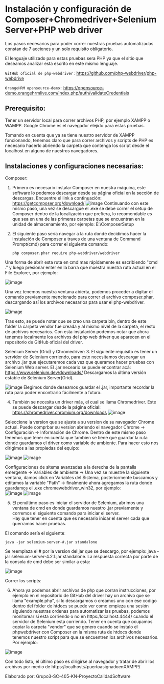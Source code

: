 # Instalación y configuración de Composer+Chromedriver+Selenium Server+PHP web driver

Los pasos necesarios para poder correr nuestras pruebas automatizadas constan de 7 acciones y un solo requisito obligatorio.

El lenguaje utilizado para estas pruebas sera PHP ya que el sitio que deseamos analizar esta escrito en este mismo lenguaje.

	
  `GitHub oficial de php-webdriver:`  https://github.com/php-webdriver/php-webdrive
  
  `OrangeHRM opensource-demo:` https://opensource-demo.orangehrmlive.com/index.php/auth/validateCredentials

## Prerequisito: 
Tener un servidor local para correr archivos PHP, por ejemplo XAMPP o WAMPP.
Google Chrome es el navegador elejido para estas pruebas.
  
Tomando en cuenta que ya se tiene nuestro servidor de XAMPP funcionando, tenemos claro que para correr archivos y scripts de PHP es necesario hacerlo abriendo la carpeta que contenga los script desde el localhost en alguno de nuestros navegadores.

## Instalaciones y configuraciones necesarias: 

Composer: 
1. Primero es necesario instalar Composer en nuestra máquina, este software lo podemos descargar desde su página oficial en la sección de descargas. Encuentre el link  a continuación:  https://getcomposer.org/download/
![image](https://user-images.githubusercontent.com/45716413/172532471-eaddeacf-94a8-459b-b543-3a51176ee65f.png)
Continuando con este mismo paso, una vez se descargue el .exe se debe correr el setup de Composer dentro de la localización que prefiera, lo recomendable es que sea en una de las primeras carpetas que se encuentran en la unidad de almacenamiento, por ejemplo: E:\ComposerSetup
  
2. El siguiente paso sería navegar a la ruta donde decidimos hacer la instalación de Composer a traves de una ventana de Command Prompt(cmd) para correr el siguiente comando:
   
    `php composer.phar require php-webdriver/webdriver`
    
Una forma de abrir esta ruta en cmd mas rápidamente es escribiendo "cmd ." y luego presionar enter en la barra que muestra nuestra ruta actual en el File Explorer, por ejemplo:

  ![image](https://user-images.githubusercontent.com/45716413/172533840-d622f72a-24f4-43e5-9c3f-2612aa65cb99.png)

Una vez tenemos nuestra ventana abierta, podemos proceder a digitar el comando previamente mencionado para correr el archivo composer.phar, descargando así los archivos necesarios para usar el php-webdriver.

![image](https://user-images.githubusercontent.com/45716413/172534018-b98c34a8-8056-42b3-bbd3-d68e14c11406.png)

Tras esto, se puede notar que se creo una carpeta bin, dentro de este folder la carpeta vendor fue creada y al mismo nivel de la carpeta, el resto de archivos necesarios. Con esta instalación podemos notar que ahora tenemos localmente los archivos del php web driver que aparecen en el repositorio de GitHub oficial del driver.

Selenium Server (Grid) y Chromedriver:
3. El siguiente requisito es tener un servidor de Selenium corriendo, para esto necesitamos descargar un archivo .jar que ejecutaremos cada vez que queramos hacer pruebas con Selenium Web server. El .jar neceario se puede encontrar acá: https://www.selenium.dev/downloads/
  Descargamos la última versión estable de Selenium Server(Grid).  
  
  ![image](https://user-images.githubusercontent.com/45716413/172534770-78c2fd19-9e35-4ed7-9475-b9afbe5fc091.png)
Elegimos donde deseamos guardar el .jar, importante recordar la ruta para poder encontrarlo fácilmente a futuro.

4. También se necesita un driver más, el cual se llama Chromedriver. Este se puede descargar desde la página oficial: https://chromedriver.chromium.org/downloads
![image](https://user-images.githubusercontent.com/45716413/172535361-8721c0a3-b3c3-4622-a920-acd8c961022d.png)

Seleccione la version que se ajuste a su version de su navegador Chrome actual. Puede comprbar su version abriendo el navegador Chrome -> Configuración -> Información de Chrome. 
Dentro de este mismo paso tenemos que tener en cuenta que tambien se tiene que guardar la ruta donde guardamos el driver como variable de ambiente. Para hacer esto nos dirigimos a las propiedas del equipo:

![image](https://user-images.githubusercontent.com/45716413/172535588-b592983f-a5be-44f8-8297-87d0933d631e.png)
![image](https://user-images.githubusercontent.com/45716413/172535882-d006d38e-d6d5-4173-b41d-395dd67d0f94.png)

Configuraciones de sitema avanzadas a la derecha de la pantalla emergente -> Variables de ambiente -> Una vez se muestre la siguiente ventana, damos click en Variables del Sistema, posteriormente buscamos y editamos la variable "Path" -> finalmente ahora agregamos la ruta donde guardamos el .exe chromewebdriver_win32, por ejemplo: 				
![image](https://user-images.githubusercontent.com/45716413/172536045-c9d436d2-4d64-4574-aa66-793a1377e7d5.png)
![image](https://user-images.githubusercontent.com/45716413/172536082-797b9f6a-3df4-4c52-8869-8011b1f9fd17.png)

5. El penúltimo paso es iniciar el servidor de Selenium, abrimos una ventana de cmd en donde guardamos nuestro .jar previamente y corremos el siguiente comando para iniciar el server.    
Hay que tener en cuenta que es necesario inicar el server cada que querramos hacer pruebas.

El comando sería el siguiente:

`java -jar selenium-server-#.jar standalone`

Se reemplaza el # por la version del jar que se descargo, por ejemplo: java -jar selenium-server-4.2.1.jar standalone.
La respuesta correcta por parte de la consola de cmd debe ser similar a esta:

![image](https://user-images.githubusercontent.com/45716413/172538509-c0de1f32-2cee-48cf-b200-66efaa2f3322.png)


Correr los scripts:

6. Ahora ya podemos abrir archivos de php que corran instrucciones, por ejemplo en el repositorio de GitHub del driver hay un archivo que se llama "example.php", si lo descargamos o creamos uno con ese codigo dentro del folder de htdocs se puede ver como empieza una sesión siguiendo nuestras ordenas para automatizar las pruebas, podemos monitorear si esta corriendo o no en https:/localhost:4444/ cuando el servidor de Selenium esta corriendo. 
Tener en cuenta que ocupamos copiar la carpeta "vendor" que se genero cuando se instalo el phpwebdriver con Composer en la misma ruta de htdocs donde tenemos nuestro script para que se encuentren los archivos necesarios. Por ejemplo:

![image](https://user-images.githubusercontent.com/45716413/172536516-0c9f6ecc-bf37-4d0a-ae00-33c134b439f2.png)

Con todo listo, el último paso es dirigirse al navegador y tratar de abrir los archivos por medio de https:/localhost:#puertoasignadoenXAMPP/


Elaborado por: Grupo3-SC-405-KN-ProyectoCalidadSoftware
